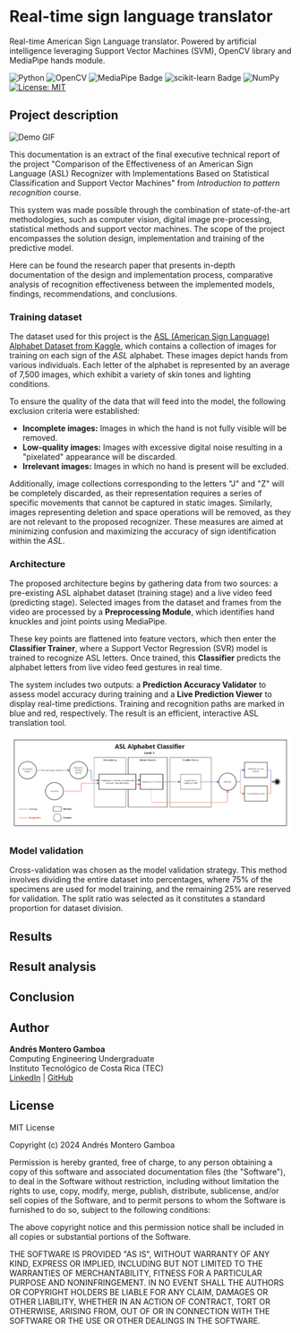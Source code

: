 # Real-time sign language translator
 
Real-time American Sign Language translator. Powered by artificial intelligence leveraging Support Vector Machines (SVM), OpenCV library and MediaPipe hands module. 

![Python](https://img.shields.io/badge/python-3670A0?style=flat&logo=python&logoColor=white)
![OpenCV](https://img.shields.io/badge/opencv-%23white.svg?style=flat&logo=opencv&logoColor=white)
![MediaPipe Badge](https://img.shields.io/badge/MediaPipe-0097A7?logo=mediapipe&logoColor=fff&style=flat)
![scikit-learn Badge](https://img.shields.io/badge/scikit--learn-F7931E?logo=scikitlearn&logoColor=fff&style=flat)
![NumPy](https://img.shields.io/badge/numpy-%23013243.svg?style=flat&logo=numpy&logoColor=white)
[![License: MIT](https://img.shields.io/badge/License-MIT-green.svg)](https://opensource.org/licenses/MIT)

## Project description

![Demo GIF]()


This documentation is an extract of the final executive technical report of 
the project "Comparison of the Effectiveness of an American Sign Language
(ASL) Recognizer with Implementations Based on Statistical Classification and Support Vector Machines" 
from _Introduction to pattern recognition_ course.

This system was made possible through the combination of state-of-the-art methodologies,
such as computer vision, digital image pre-processing, statistical methods and support vector machines.
The scope of the project encompasses the solution design, implementation and training of the predictive model. 

Here can be found the research paper that presents in-depth documentation of the design and implementation process,
comparative analysis of recognition effectiveness between the implemented models,
findings, recommendations, and conclusions.

### Training dataset

The dataset used for this project is the [ASL (American Sign Language) Alphabet Dataset from Kaggle](https://www.kaggle.com/datasets/debashishsau/aslamerican-sign-language-aplhabet-dataset/data), which contains a collection of images for training on each sign of the _ASL_ alphabet. These images depict hands from various individuals. Each letter of the alphabet is represented by an average of 7,500 images, which exhibit a variety of skin tones and lighting conditions.

To ensure the quality of the data that will feed into the model, the following exclusion criteria were established: 
- **Incomplete images:** Images in which the hand is not fully visible will be removed. 
- **Low-quality images:** Images with excessive digital noise resulting in a "pixelated" appearance will be discarded. 
- **Irrelevant images:** Images in which no hand is present will be excluded.

Additionally, image collections corresponding to the letters "J" and "Z" will be completely discarded, as their representation requires a series of specific movements that cannot be captured in static images. Similarly, images representing deletion and space operations will be removed, as they are not relevant to the proposed recognizer. These measures are aimed at minimizing confusion and maximizing the accuracy of sign identification within the _ASL_.

### Architecture

The proposed architecture begins by gathering data from two sources:
a pre-existing ASL alphabet dataset (training stage) and a live video feed (predicting stage).
Selected images from the dataset and frames from the video are processed by a **Preprocessing Module**,
which identifies hand knuckles and joint points using MediaPipe.

These key points are flattened into feature vectors, which then enter the **Classifier Trainer**,
where a Support Vector Regression (SVR) model is trained to recognize ASL letters.
Once trained, this **Classifier** predicts the alphabet letters from live video feed gestures in real time.

The system includes two outputs:
a **Prediction Accuracy Validator**
to assess model accuracy during training and a **Live Prediction Viewer** to display real-time predictions.
Training and recognition paths are marked in blue and red, respectively.
The result is an efficient, interactive ASL translation tool.

![System architecture blocks diagram](assets/architecture.jpg)

### Model validation
Cross-validation was chosen as the model validation strategy. This method involves dividing the entire dataset into percentages, where 75\% of the specimens are used for model training, and the remaining 25\% are reserved for validation. The split ratio was selected as it constitutes a standard proportion for dataset division.

## Results

## Result analysis

## Conclusion

## Author

**Andrés Montero Gamboa**<br>
Computing Engineering Undergraduate<br>
Instituto Tecnológico de Costa Rica (TEC)<br>
[LinkedIn](https://www.linkedin.com/in/andres-montero-gamboa) | [GitHub](https://github.com/andresmg07)

## License

MIT License

Copyright (c) 2024 Andrés Montero Gamboa

Permission is hereby granted, free of charge, to any person obtaining a copy
of this software and associated documentation files (the "Software"), to deal
in the Software without restriction, including without limitation the rights
to use, copy, modify, merge, publish, distribute, sublicense, and/or sell
copies of the Software, and to permit persons to whom the Software is
furnished to do so, subject to the following conditions:

The above copyright notice and this permission notice shall be included in all
copies or substantial portions of the Software.

THE SOFTWARE IS PROVIDED "AS IS", WITHOUT WARRANTY OF ANY KIND, EXPRESS OR
IMPLIED, INCLUDING BUT NOT LIMITED TO THE WARRANTIES OF MERCHANTABILITY,
FITNESS FOR A PARTICULAR PURPOSE AND NONINFRINGEMENT. IN NO EVENT SHALL THE
AUTHORS OR COPYRIGHT HOLDERS BE LIABLE FOR ANY CLAIM, DAMAGES OR OTHER
LIABILITY, WHETHER IN AN ACTION OF CONTRACT, TORT OR OTHERWISE, ARISING FROM,
OUT OF OR IN CONNECTION WITH THE SOFTWARE OR THE USE OR OTHER DEALINGS IN THE
SOFTWARE.